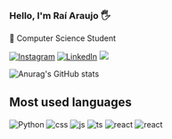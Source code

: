 ### Hello, I'm Raí Araujo 🖐️

🔭 Computer Science Student

[![Instagram](https://img.shields.io/badge/Instagram-E4405F?style=for-the-badge&logo=instagram&logoColor=white)](https://www.instagram.com/rai_araujo30/)
[![LinkedIn](https://img.shields.io/badge/LinkedIn-0077B5?style=for-the-badge&logo=linkedin&logoColor=white)](https://www.linkedin.com/in/ra%C3%AD-araujo-66b288285/)
  <a href = "mailto:raisanhacu@gmail.com"><img src="https://img.shields.io/badge/-Gmail-%23333?style=for-the-badge&logo=gmail&logoColor=white" target="_blank"></a>

![Anurag's GitHub stats](https://github-readme-stats.vercel.app/api?username=RaiAraujo30&show_icons=true&theme=radical)

## Most used languages

<div style="display: inline_block">
  <img align="center" alt="Python" src="https://img.shields.io/badge/Python-14354C?style=for-the-badge&logo=python&logoColor=white" />
  <img align="center" alt="css" src="https://img.shields.io/badge/Django-092E20?style=for-the-badge&logo=django&logoColor=white" />
  <img align="center" alt="js" src="https://img.shields.io/badge/C%2B%2B-00599C?style=for-the-badge&logo=c%2B%2B&logoColor=white" />
  <img align="center" alt="ts" src="https://img.shields.io/badge/Java-ED8B00?style=for-the-badge&logo=openjdk&logoColor=white" />
  <img align="center" alt="react" src="https://img.shields.io/badge/Spring-6DB33F?style=for-the-badge&logo=spring&logoColor=white" />
   <img align="center" alt="react" src="https://img.shields.io/badge/JavaScript-F7DF1E?style=for-the-badge&logo=javascript&logoColor=white"
</div><br/>

